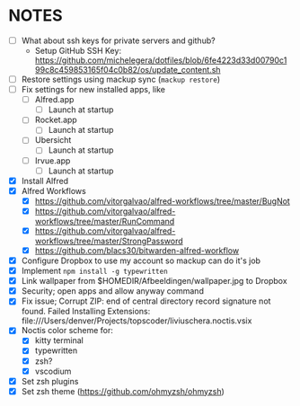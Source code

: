 # NOTES

- [ ] What about ssh keys for private servers and github?
    - Setup GitHub SSH Key: https://github.com/michelegera/dotfiles/blob/6fe4223d33d00790c199c8c459853165f04c0b82/os/update_content.sh
- [ ] Restore settings using mackup sync (`mackup restore`)
- [ ] Fix settings for new installed apps, like 
    - [ ] Alfred.app
        - [ ] Launch at startup
    - [ ] Rocket.app
        - [ ] Launch at startup
    - [ ] Ubersicht
        - [ ] Launch at startup
    - [ ] Irvue.app
        - [ ] Launch at startup
- [x] Install Alfred
- [x] Alfred Workflows 
    - [x] https://github.com/vitorgalvao/alfred-workflows/tree/master/BugNot
    - [x] https://github.com/vitorgalvao/alfred-workflows/tree/master/RunCommand
    - [x] https://github.com/vitorgalvao/alfred-workflows/tree/master/StrongPassword
    - [x] https://github.com/blacs30/bitwarden-alfred-workflow
- [x] Configure Dropbox to use my account so mackup can do it's job
- [x] Implement `npm install -g typewritten`
- [x] Link wallpaper from $HOMEDIR/Afbeeldingen/wallpaper.jpg to Dropbox
- [x] Security; open apps and allow anyway command
- [x] Fix issue; Corrupt ZIP: end of central directory record signature not found. Failed Installing Extensions: file:///Users/denver/Projects/topscoder/liviuschera.noctis.vsix
- [x] Noctis color scheme for:
    - [x] kitty terminal
    - [x] typewritten
    - [x] zsh?
    - [x] vscodium
- [x] Set zsh plugins
- [x] Set zsh theme (https://github.com/ohmyzsh/ohmyzsh)
